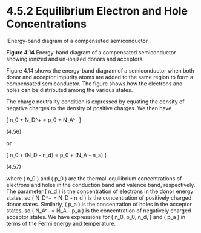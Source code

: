 # 4.5.2 Equilibrium Electron and Hole Concentrations

!Energy-band diagram of a compensated semiconductor

**Figure 4.14** Energy-band diagram of a compensated semiconductor showing ionized and un-ionized donors and acceptors.

Figure 4.14 shows the energy-band diagram of a semiconductor when both donor and acceptor impurity atoms are added to the same region to form a compensated semiconductor. The figure shows how the electrons and holes can be distributed among the various states.

The charge neutrality condition is expressed by equating the density of negative charges to the density of positive charges. We then have

\[
n_0 + N_D^+ = p_0 + N_A^-
\]

(4.56)

or

\[
n_0 + (N_D - n_d) = p_0 + (N_A - n_a)
\]

(4.57)

where \( n_0 \) and \( p_0 \) are the thermal-equilibrium concentrations of electrons and holes in the conduction band and valence band, respectively. The parameter \( n_d \) is the concentration of electrons in the donor energy states, so \( N_D^+ = N_D - n_d \) is the concentration of positively charged donor states. Similarly, \( p_a \) is the concentration of holes in the acceptor states, so \( N_A^- = N_A - p_a \) is the concentration of negatively charged acceptor states. We have expressions for \( n_0, p_0, n_d, \) and \( p_a \) in terms of the Fermi energy and temperature.